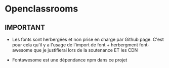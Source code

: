 # Openclassrooms

## IMPORTANT
- Les fonts sont herbergées et non prise en charge par Github page. C'est pour cela qu'il y a  l'usage de l'import de font + herbergment font-awesome que je justifierai lors de la soutenance ET les CDN

- Fontawesome est une dépendance npm dans ce projet
